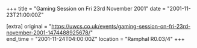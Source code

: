 +++
title = "Gaming Session on Fri 23rd November 2001"
date = "2001-11-23T21:00:00Z"

[extra]
original = "https://uwcs.co.uk/events/gaming-session-on-fri-23rd-november-2001-1474488925678/"    
end_time = "2001-11-24T04:00:00Z"
location = "Ramphal R0.03/4"
+++



